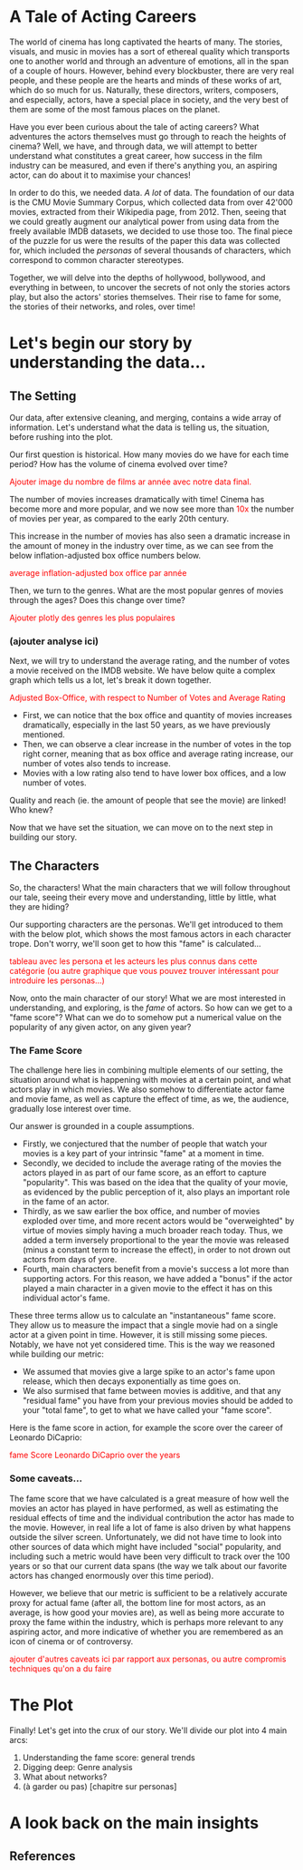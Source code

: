 # A Tale of Acting Careers


The world of cinema has long captivated the hearts of many. The stories, visuals, and music in movies has a sort of ethereal quality which transports one to another world and through an adventure of emotions, all in the span of a couple of hours. However, behind every blockbuster, there are very real people, and these people are the hearts and minds of these works of art, which do so much for us. Naturally, these directors, writers, composers, and especially, actors, have a special place in society, and the very best of them are some of the most famous places on the planet. 

Have you ever been curious about the tale of acting careers? What adventures the actors themselves must go through to reach the heights of cinema? Well, we have, and through data, we will attempt to better understand what constitutes a great career, how success in the film industry can be measured, and even if there's anything you, an aspiring actor, can do about it to maximise your chances!

In order to do this, we needed data. *A lot* of data. The foundation of our data is the CMU Movie Summary Corpus, which collected data from over 42'000 movies, extracted from their Wikipedia page, from 2012. Then, seeing that we could greatly augment our analytical power from using data from the freely available IMDB datasets, we decided to use those too. The final piece of the puzzle for us were the results of the paper this data was collected for, which included the *personas* of several thousands of characters, which correspond to common character stereotypes. 

Together, we will delve into the depths of hollywood, bollywood, and everything in between, to uncover the secrets of not only the stories actors play, but also the actors' stories themselves. Their rise to fame for some, the stories of their networks, and roles, over time!

# Let's begin our story by understanding the data...

## The Setting

Our data, after extensive cleaning, and merging, contains a wide array of information. Let's understand what the data is telling us, the situation, before rushing into the plot. 

Our first question is historical. How many movies do we have for each time period? How has the volume of cinema evolved over time? 

<span style="color: red;">Ajouter image du nombre de films ar année avec notre data final.</span>

The number of movies increases dramatically with time! Cinema has become more and more popular, and we now see more than <span style="color: red;">10x</span> the number of movies per year, as compared to the early 20th century. 

This increase in the number of movies has also seen a dramatic increase in the amount of money in the industry over time, as we can see from the below inflation-adjusted box office numbers below. 

<span style="color: red;">average inflation-adjusted box office par année</span>

Then, we turn to the genres. What are the most popular genres of movies through the ages? Does this change over time?

<span style="color: red;">Ajouter plotly des genres les plus populaires</span>

### (ajouter analyse ici)

Next, we will try to understand the average rating, and the number of votes a movie received on the IMDB website. We have below quite a complex graph which tells us a lot, let's break it down together.

<span style="color: red;">Adjusted Box-Office, with respect to Number of Votes and Average Rating</span>

- First, we can notice that the box office and quantity of movies increases dramatically, especially in the last 50 years, as we have previously mentioned. 
- Then, we can observe a clear increase in the number of votes in the top right corner, meaning that as box office and average rating increase, our number of votes also tends to increase. 
- Movies with a low rating also tend to have lower box offices, and a low number of votes. 

Quality and reach (ie. the amount of people that see the movie) are linked! Who knew? 

Now that we have set the situation, we can move on to the next step in building our story. 

## The Characters

So, the characters! What the main characters that we will follow throughout our tale, seeing their every move and understanding, little by little, what they are hiding?

Our supporting characters are the personas. We'll get introduced to them with the below plot, which shows the most famous actors in each character trope. Don't worry, we'll soon get to how this "fame" is calculated...

<span style="color: red;">tableau avec les persona et les acteurs les plus connus dans cette catégorie (ou autre graphique que vous pouvez trouver intéressant pour introduire les personas...)</span>

Now, onto the main character of our story! What we are most interested in understanding, and exploring, is the *fame* of actors. So how can we get to a "fame score"? What can we do to somehow put a numerical value on the popularity of any given actor, on any given year? 

### The Fame Score

The challenge here lies in combining multiple elements of our setting, the situation around what is happening with movies at a certain point, and what actors play in which movies. We also somehow to differentiate actor fame and movie fame, as well as capture the effect of time, as we, the audience, gradually lose interest over time. 

Our answer is grounded in a couple assumptions. 
- Firstly, we conjectured that the number of people that watch your movies is a key part of your intrinsic "fame" at a moment in time. 
- Secondly, we decided to include the average rating of the movies the actors played in as part of our fame score, as an effort to capture "popularity". This was based on the idea that the quality of your movie, as evidenced by the public perception of it, also plays an important role in the fame of an actor. 
- Thirdly, as we saw earlier the box office, and number of movies exploded over time, and more recent actors would be "overweighted" by virtue of movies simply having a much broader reach today. Thus, we added a term inversely proportional to the year the movie was released (minus a constant term to increase the effect), in order to not drown out actors from days of yore. 
- Fourth, main characters benefit from a movie's success a lot more than supporting actors. For this reason, we have added a "bonus" if the actor played a main character in a given movie to the effect it has on this individual actor's fame. 

These three terms allow us to calculate an "instantaneous" fame score. They allow us to measure the impact that a single movie had on a single actor at a given point in time. However, it is still missing some pieces. Notably, we have not yet considered time. This is the way we reasoned while building our metric:

- We assumed that movies give a large spike to an actor's fame upon release, which then decays exponentially as time goes on. 
- We also surmised that fame between movies is additive, and that any "residual fame" you have from your previous movies should be added to your "total fame", to get to what we have called your "fame score". 

Here is the fame score in action, for example the score over the career of Leonardo DiCaprio:

<span style="color: red;">fame Score Leonardo DiCaprio over the years</span>

### Some caveats...

The fame score that we have calculated is a great measure of how well the movies an actor has played in have performed, as well as estimating the residual effects of time and the individual contribution the actor has made to the movie. However, in real life a lot of fame is also driven by what happens outside the silver screen. Unfortunately, we did not have time to look into other sources of data which might have included "social" popularity, and including such a metric would have been very difficult to track over the 100 years or so that our current data spans (the way we talk about our favorite actors has changed enormously over this time period). 

However, we believe that our metric is sufficient to be a relatively accurate proxy for actual fame (after all, the bottom line for most actors, as an average, is how good your movies are), as well as being more accurate to proxy the fame within the industry, which is perhaps more relevant to any aspiring actor, and more indicative of whether you are remembered as an icon of cinema or of controversy. 

<span style="color: red;">ajouter d'autres caveats ici par rapport aux personas, ou autre compromis techniques qu'on a du faire</span>

# The Plot

Finally! Let's get into the crux of our story. We'll divide our plot into 4 main arcs: 

1. Understanding the fame score: general trends
2. Digging deep: Genre analysis
3. What about networks?
4. (à garder ou pas) [chapitre sur personas]

# A look back on the main insights

## References